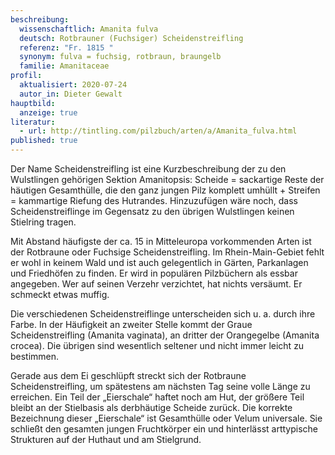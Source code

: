 ```yaml
---
beschreibung:
  wissenschaftlich: Amanita fulva
  deutsch: Rotbrauner (Fuchsiger) Scheidenstreifling
  referenz: "Fr. 1815 "
  synonym: fulva = fuchsig, rotbraun, braungelb
  familie: Amanitaceae
profil:
  aktualisiert: 2020-07-24
  autor_in: Dieter Gewalt
hauptbild:
  anzeige: true
literatur:
  - url: http://tintling.com/pilzbuch/arten/a/Amanita_fulva.html
published: true
---
```

Der Name Scheidenstreifling ist eine Kurzbeschreibung der zu den Wulstlingen gehörigen Sektion Amanitopsis: Scheide = sackartige Reste der häutigen Gesamthülle, die den ganz jungen Pilz komplett umhüllt + Streifen = kammartige Riefung des Hutrandes. Hinzuzufügen wäre noch, dass Scheidenstreiflinge im Gegensatz zu den übrigen Wulstlingen keinen Stielring tragen.

Mit Abstand häufigste der ca. 15 in Mitteleuropa vorkommenden Arten ist der Rotbraune oder Fuchsige Scheidenstreifling. Im Rhein-Main-Gebiet fehlt er wohl in keinem Wald und ist auch gelegentlich in Gärten, Parkanlagen und Friedhöfen zu finden. Er wird in populären Pilzbüchern als essbar angegeben. Wer auf seinen Verzehr verzichtet, hat nichts versäumt. Er schmeckt etwas muffig.

Die verschiedenen Scheidenstreiflinge unterscheiden sich u. a. durch ihre Farbe. In der Häufigkeit an zweiter Stelle kommt der Graue Scheidenstreifling (Amanita vaginata), an dritter der Orangegelbe (Amanita crocea). Die übrigen sind wesentlich seltener und nicht immer leicht zu bestimmen.

Gerade aus dem Ei geschlüpft streckt sich der Rotbraune Scheidenstreifling, um spätestens am nächsten Tag seine volle Länge zu erreichen. Ein Teil der „Eierschale“ haftet noch am Hut, der größere Teil bleibt an der Stielbasis als derbhäutige Scheide zurück. Die korrekte Bezeichnung dieser „Eierschale“ ist Gesamthülle oder Velum universale. Sie schließt den gesamten jungen Fruchtkörper ein und hinterlässt arttypische Strukturen auf der Huthaut und am Stielgrund.
